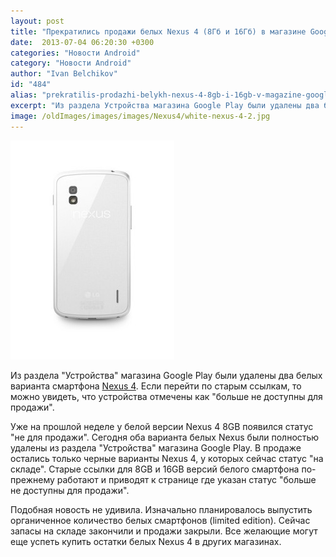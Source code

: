 ```yaml
---
layout: post
title: "Прекратились продажи белых Nexus 4 (8Гб и 16Гб) в магазине Google Play"
date:  2013-07-04 06:20:30 +0300
categories: "Новости Android"
category: "Новости Android"
author: "Ivan Belchikov"
id: "484"
alias: "prekratilis-prodazhi-belykh-nexus-4-8gb-i-16gb-v-magazine-google-play"
excerpt: "Из раздела Устройства магазина Google Play были удалены два белых варианта смартфона Nexus 4. Если перейти по старым ссылкам, то можно увидеть, что устройства отмечены как больше не доступны для продажи."
image: /oldImages/images/images/Nexus4/white-nexus-4-2.jpg
---
```

<img src="/oldImages/images/images/Nexus4/white-nexus-4-2.jpg" alt="Белый Nexus 4" />

Из раздела "Устройства" магазина Google Play были удалены два белых варианта смартфона <a href="index.php?option=com_content&amp;view=article&amp;id=253&amp;catid=8&amp;Itemid=102">Nexus 4</a>. Если перейти по старым ссылкам, то можно увидеть, что устройства отмечены как "больше не доступны для продажи".


Уже на прошлой неделе у белой версии Nexus 4 8GB появился статус "не для продажи". Сегодня оба варианта белых Nexus были полностью удалены из раздела "Устройства" магазина Google Play. В продаже остались только черные варианты Nexus 4, у которых сейчас статус "на складе". Старые ссылки для 8GB и 16GB версий белого смартфона по-прежнему работают и приводят к странице где указан статус "больше не доступны для продажи". 

Подобная новость не удивила. Изначально планировалось выпустить органиченное количество белых смартфонов (limited edition). Сейчас запасы на складе закончили и продажи закрыли. Все желающие могут еще успеть купить остатки белых Nexus 4 в других магазинах.
